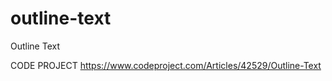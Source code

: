 # outline-text
Outline Text

CODE PROJECT 
https://www.codeproject.com/Articles/42529/Outline-Text

